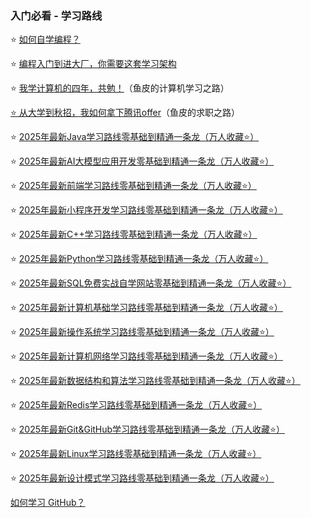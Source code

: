 ### 入门必看 - 学习路线

⭐️ [如何自学编程？](如何自学编程？.md)

⭐️ [编程入门到进大厂，你需要这套学习架构](编程入门到进大厂，你需要这套学习架构.md)

⭐️ [我学计算机的四年，共勉！](/自学之路/大学经历/我学计算机的四年，共勉！.md)（鱼皮的计算机学习之路）

[⭐️ 从大学到秋招，我如何拿下腾讯offer](/自学之路/大学经历/从大学到秋招，我如何拿下腾讯offer.md)（鱼皮的求职之路）

⭐️ [2025年最新Java学习路线零基础到精通一条龙（万人收藏⭐️）](/学习路线/2025年最新Java学习路线零基础到精通一条龙（万人收藏⭐️）.md)

⭐️ [2025年最新AI大模型应用开发零基础到精通一条龙（万人收藏⭐️）](/学习路线/2025年最新AI大模型应用开发零基础到精通一条龙（万人收藏⭐️）.md)

⭐️ [2025年最新前端学习路线零基础到精通一条龙（万人收藏⭐️）](/学习路线/2025年最新前端学习路线零基础到精通一条龙（万人收藏⭐️）.md)

⭐️ [2025年最新小程序开发学习路线零基础到精通一条龙（万人收藏⭐️）](/学习路线/2025年最新小程序开发学习路线零基础到精通一条龙（万人收藏⭐️）.md)

⭐️ [2025年最新C++学习路线零基础到精通一条龙（万人收藏⭐️）](/学习路线/2025年最新C++学习路线零基础到精通一条龙（万人收藏⭐️）.md)

⭐️ [2025年最新Python学习路线零基础到精通一条龙（万人收藏⭐️）](/学习路线/2025年最新Python学习路线零基础到精通一条龙（万人收藏⭐️）.md)

⭐️ [2025年最新SQL免费实战自学网站零基础到精通一条龙（万人收藏⭐️）](/学习路线/2025年最新SQL免费实战自学网站零基础到精通一条龙（万人收藏⭐️）.md)

⭐️ [2025年最新计算机基础学习路线零基础到精通一条龙（万人收藏⭐️）](/学习路线/2025年最新计算机基础学习路线零基础到精通一条龙（万人收藏⭐️）.md)

⭐️ [2025年最新操作系统学习路线零基础到精通一条龙（万人收藏⭐️）](/学习路线/2025年最新操作系统学习路线零基础到精通一条龙（万人收藏⭐️）.md)

⭐️ [2025年最新计算机网络学习路线零基础到精通一条龙（万人收藏⭐️）](/学习路线/2025年最新计算机网络学习路线零基础到精通一条龙（万人收藏⭐️）.md)

⭐️ [2025年最新数据结构和算法学习路线零基础到精通一条龙（万人收藏⭐️）](/学习路线/2025年最新数据结构和算法学习路线零基础到精通一条龙（万人收藏⭐️）.md)

⭐️ [2025年最新Redis学习路线零基础到精通一条龙（万人收藏⭐️）](/学习路线/2025年最新Redis学习路线零基础到精通一条龙（万人收藏⭐️）.md)

⭐️ [2025年最新Git&GitHub学习路线零基础到精通一条龙（万人收藏⭐️）](/学习路线/2025年最新Git&GitHub学习路线零基础到精通一条龙（万人收藏⭐️）.md)

⭐️ [2025年最新Linux学习路线零基础到精通一条龙（万人收藏⭐️）](/学习路线/2025年最新Linux学习路线零基础到精通一条龙（万人收藏⭐️）.md)

⭐️ [2025年最新设计模式学习路线零基础到精通一条龙（万人收藏⭐️）](/学习路线/2025年最新设计模式学习路线零基础到精通一条龙（万人收藏⭐️）.md)

[如何学习 GitHub？](如何学习GitHub？.md)